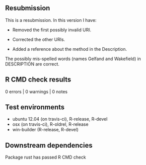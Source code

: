 ## Resubmission
This is a resubmission.  In this version I have:

* Removed the first possibly invalid URI.

* Corrected the other URIs.

* Added a reference about the method in the Description.

The possibly mis-spelled words (names Gelfand and Wakefield) in DESCRIPTION are correct.

## R CMD check results

0 errors | 0 warnings | 0 notes

## Test environments

- ubuntu 12.04 (on travis-ci), R-release, R-devel    
- osx (on travis-ci), R-oldrel, R-release            
- win-builder (R-release, R-devel)

## Downstream dependencies

Package rust has passed R CMD check
